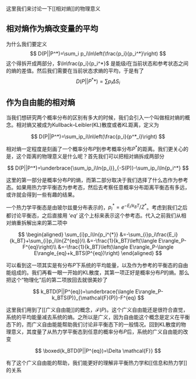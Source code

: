 这里我们来讨论一下[[相对熵]]的物理意义

## 相对熵作为熵改变量的平均

为什么我们要定义
$$
D(P||P^*)=\sum_i p_i\ln\left(\frac{p_i}{p_i^*}\right)
$$
这个得拆开成两部分，$\ln\frac{p_i}{p_i^*}$ 是能级$i$在当前状态和参考状态之间的熵的差值。然后我们需要在当前状态求熵的平均，于是有了
$$
D(P||P^**)=\sum p_i\Delta S_i
$$
## 作为自由能的相对熵
当我们想研究两个概率分布的区别有多大的时候，我们会引入一个叫做相对熵的概念。相对熵又被成为Kullback–Leibler(KL)散度或者$KL$距离，定义为

$$
D(P||P^*)=\sum_ip_i\ln\left(\frac{p_i}{p^*_i}\right)
$$

相对熵一定程度是刻画了一个概率分布$P$到参考概率分布$P^*$的距离。我们更关心的是，这个距离的物理意义是什么呢？首先我们可以把相对熵拆成两部分

$$
D(P||P^*)=\underbrace{\sum_ip_i\ln{p_i}}_{-S(P)}-\sum_ip_i\ln{p_i^*}
$$

这里的第一部分是概率分布$P$的熵，而第二部分取决于我们选择了什么态作为参考态。如果用热力学平衡态为参考态，然后去考察任意概率分布距离平衡态有多远，或许就会得到一些有趣的结果。

一个热力学平衡态是由玻尔兹曼分布表示的，$p_i^* =e^{-E_i/k_BT}/Z^*$。考虑到我们之后都讨论平衡态，之后直接用 ‘$eq$’ 这个上标来表示这个参考态。代入之前我们从相对熵重拆解出来的第二项中

$$
\begin{aligned}
\sum_{i}p_i\ln{p_i^{*}}
&=-\sum_{i}p_i\frac{E_i}{k_BT}+\sum_{i}p_i\ln{Z^{eq}}\\
&=-\frac{1}{k_BT}\left(\langle E\rangle_P-F^{eq}\right)\\
&=-\frac{1}{k_BT}\left(\langle E\rangle_P-\langle E\rangle_{eq}+k_BTS(P^{eq})\right)
\end{aligned}
$$

可以看到这一项其实是有分布$P$下系统的平均能量，以及作为参考的平衡态的自由能组成的。我们再看一眼一开始的KL散度，其第一项正好是概率分布$P$的熵。那么把这个“物理化”后的第二项放回去就很美妙了

$$
k_BTD(P||P^{eq})=\underbrace{\langle E\rangle_P-k_BTS(P)}_{\mathcal{F}(P)}-F^{eq}
$$

这里我们用到了[[广义自由能]]的概念，$\mathcal{F}(P)$。这个广义自由能还是很符合直觉，系统的平均能量减去系统的熵。之所以是广义，因为自由能这个概念是定义在平衡态下的，而广义自由能能帮助我们讨论非平衡态下的一般情况。回到KL散度的物理意义，其度量了从热力学平衡态到任意的概率分布$P$后，系统的广义自由能的改变

$$
\boxed{k_BTD(P||P^{eq})=\Delta \mathcal{F}}
$$

有了这个广义自由能的帮助，我们能更好的理解非平衡热力学和[[信息和热力学]]的关系